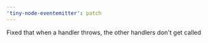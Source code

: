 ```yaml
---
'tiny-node-eventemitter': patch
---
```


Fixed that when a handler throws, the other handlers don't get called
